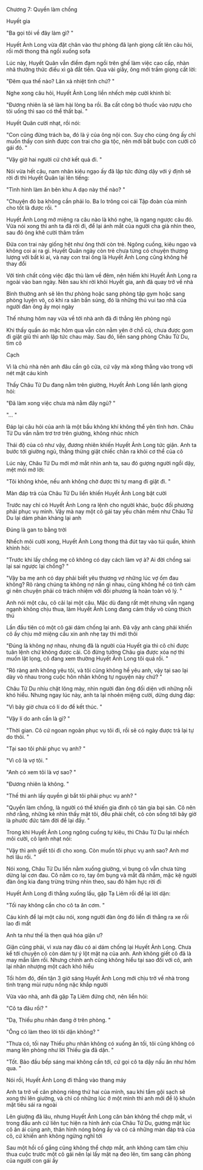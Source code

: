 




Chương 7: Quyền làm chồng

Huyết gia

"Ba gọi tôi về đây làm gì? "

Huyết Ảnh Long vừa đặt chân vào thư phòng đã lạnh giọng cất lên câu hỏi, rồi mới thong thả ngồi xuống sofa

Lúc này, Huyết Quân vẫn điềm đạm ngồi trên ghế làm việc cao cấp, nhàn nhã thưởng thức điếu xì gà đắt tiền. Qua vài giây, ông mới trầm giọng cất lời:

"Đêm qua thế nào? Lăn xả nhiệt tình chứ? "

Nghe xong câu hỏi, Huyết Ảnh Long liền nhếch mép cười khinh bỉ:

"Đương nhiên là sẽ làm hài lòng ba rồi. Ba cất công bỏ thuốc vào rượu cho tôi uống thì sao có thể thất bại. "

Huyết Quân cười nhạt, rồi nói:

"Con cũng đừng trách ba, đó là ý của ông nội con. Suy cho cùng ông ấy chỉ muốn thấy con sinh được con trai cho gia tộc, nên mới bắt buộc con cưới cô gái đó. "

"Vậy giờ hai người cứ chờ kết quả đi. "

Nói vừa hết câu, nam nhân kiêu ngạo ấy đã lập tức đứng dậy với ý định sẽ rời đi thì Huyết Quân lại lên tiếng:

"Tình hình làm ăn bên khu A dạo này thế nào? "

"Chuyện đó ba không cần phải lo. Ba lo trông coi cái Tập đoàn của mình cho tốt là được rồi. "

Huyết Ảnh Long mở miệng ra câu nào là khó nghe, là ngang ngược câu đó. Vừa nói xong thì anh ta đã rời đi, để lại ánh mắt của người cha già nhìn theo, sau đó ông khẽ cười thâm trầm


Đứa con trai này giống hệt như ông thời còn trẻ. Ngông cuồng, kiêu ngạo và không coi ai ra gì. Huyết Quân ngày còn trẻ chưa từng có chuyện thương lượng với bất kì ai, và nay con trai ông là Huyết Ảnh Long cũng không hề thay đổi

Với tính chất công việc đặc thù làm về đêm, nên hiếm khi Huyết Ảnh Long ra ngoài vào ban ngày. Nên sau khi rời khỏi Huyết gia, anh đã quay trở về nhà

Bình thường anh sẽ lên thư phòng hoặc sang phòng tập gym hoặc sang phòng luyện võ, có khi ra sân bắn súng, đó là những thú vui tao nhã của người đàn ông ấy mọi ngày

Thế nhưng hôm nay vừa về tới nhà anh đã đi thẳng lên phòng ngủ

Khi thấy quần áo mặc hôm qua vẫn còn nằm yên ở chỗ cũ, chưa được gom đi giặt giũ thì anh lập tức chau mày. Sau đó, liền sang phòng Châu Tử Du, tìm cô

Cạch

Vì là chủ nhà nên anh đâu cần gõ cửa, cứ vậy mà xông thẳng vào trong với nét mặt cáu kỉnh

Thấy Châu Tử Du đang nằm trên giường, Huyết Ảnh Long liền lạnh giọng hỏi:

"Đã làm xong việc chưa mà nằm đây ngủ? "

"... "

Đáp lại câu hỏi của anh là một bầu không khí không thể yên tĩnh hơn. Châu Tử Du vần nằm trơ trơ trên giường, không nhúc nhích

Thái độ của cô như vậy, đương nhiên khiến Huyết Ảnh Long tức giận. Anh ta bước tới giường ngủ, thẳng thừng giật chiếc chăn ra khỏi cơ thể của cô

Lúc này, Châu Tử Du mới mở mắt nhìn anh ta, sau đó gượng người ngồi dậy, mệt mỏi mở lời:

"Tôi không khỏe, nếu anh không chờ được thì tự mang đi giặt đi. "

Màn đáp trả của Châu Tử Du liền khiến Huyết Ảnh Long bật cười

Trước nay chỉ có Huyết Ảnh Long ra lệnh cho người khác, buộc đối phương phải phục vụ mình. Vậy mà nay một cô gái tay yếu chân mềm như Châu Tử Du lại dám phản kháng lại anh

Đúng là gan to bằng trời

Nhếch môi cười xong, Huyết Ảnh Long thong thả đút tay vào túi quần, khinh khỉnh hỏi:

"Trước khi lấy chồng mẹ cô không có dạy cách làm vợ à? Ai đời chồng sai lại sai ngược lại chồng? "

"Vậy ba mẹ anh có dạy phải biết yêu thương vợ những lúc vợ ốm đau không? Rõ ràng chúng ta không nợ nần gì nhau, cũng không hề có tình cảm gì nên chuyện phải có trách nhiệm với đối phương là hoàn toàn vô lý. "


Anh nói một câu, cô cãi lại một câu. Mặc dù đang rất mệt nhưng vẫn ngang ngạnh không chịu thua, làm Huyết Ảnh Long đang cảm thấy vô cùng thích thú

Lần đầu tiên có một cô gái dám chống lại anh. Đã vậy anh càng phải khiến cô ấy chịu mở miệng cầu xin anh nhẹ tay thì mới thôi

"Đúng là không nợ nhau, nhưng đã là người của Huyết gia thì cô chỉ được tuân lệnh chứ không được cãi. Cô đừng tưởng Châu gia được xóa nợ thì muốn lật lọng, cô đang xem thường Huyết Ảnh Long tôi quá rồi. "

"Rõ ràng anh không yêu tôi, và tôi cũng không hề yêu anh, vậy tại sao lại dày vò nhau trong cuộc hôn nhân không tự nguyện này chứ? "

Châu Tử Du nhíu chặt lông mày, nhìn người đàn ông đối diện với những nỗi khó hiểu. Nhưng ngay lúc này, anh ta lại nhoẻn miệng cười, dửng dưng đáp:

"Vì bây giờ chưa có lí do để kết thúc. "

"Vậy lí do anh cần là gì? "

"Thời gian. Cô cứ ngoan ngoãn phục vụ tôi đi, rồi sẽ có ngày được trả lại tự do thôi. "

"Tại sao tôi phải phục vụ anh? "

"Vì cô là vợ tôi. "

"Anh có xem tôi là vợ sao? "

"Đương nhiên là không. "

"Thế thì anh lấy quyền gì bắt tôi phải phục vụ anh? "

"Quyền làm chồng, là người có thể khiến gia đình cô tán gia bại sản. Cô nên nhớ rằng, những kẻ nhìn thấy mặt tôi, đều phải chết, cô còn sống tới bây giờ là phước đức tám đời để lại đấy. "

Trong khi Huyết Ảnh Long ngông cuồng tự kiêu, thì Châu Tử Du lại nhếch môi cười, cô lạnh nhạt nói:

"Vậy thì anh giết tôi đi cho xong. Còn muốn tôi phục vụ anh sao? Anh mơ hơi lâu rồi. "

Nói xong, Châu Tử Du liền nằm xuống giường, vì bụng cô vẫn chưa từng dừng lại cơn đau. Cô nằm co ro, tay ôm bụng và mắt đã nhắm, mặc kệ người đàn ông kia đang trừng trừng nhìn theo, sau đó hậm hực rời đi

Huyết Ảnh Long đi thẳng xuống lầu, gặp Tạ Liêm rồi để lại lời dặn:

"Tối nay không cần cho cô ta ăn cơm. "

Cáu kỉnh để lại một câu nói, xong người đàn ông đó liền đi thẳng ra xe rồi lao đi mất


Anh ta như thế là thẹn quá hóa giận ư?

Giận cũng phải, vì xưa nay đâu có ai dám chống lại Huyết Ảnh Long. Chưa kể tới chuyện cô còn dám tự ý lột mặt nạ của anh. Anh không giết cô đã là may mắn lắm rồi. Nhưng chính anh cũng không hiểu tại sao đối với cô, anh lại nhân nhượng một cách khó hiểu


Tối hôm đó, đến tận 3 giờ sáng Huyết Ảnh Long mới chịu trở về nhà trong tình trạng mùi rượu nồng nặc khắp người

Vừa vào nhà, anh đã gặp Tạ Liêm đứng chờ, nên liền hỏi:

"Cô ta đâu rồi? "

"Dạ, Thiếu phu nhân đang ở trên phòng. "

"Ông có làm theo lời tôi dặn không? "

"Thưa có, tối nay Thiếu phu nhân không có xuống ăn tối, tôi cũng không có mang lên phòng như lời Thiếu gia đã dặn. "

"Tốt. Bảo đầu bếp sáng mai không cần tới, cứ gọi cô ta dậy nấu ăn như hôm qua. "

Nói rồi, Huyết Ảnh Long đi thẳng vào thang máy

Anh ta trở về căn phòng riêng thứ hai của mình, sau khi tắm gội sạch sẽ xong thì lên giường, và chỉ có những lúc ở một mình thì anh mới để lộ khuôn mặt tiêu sái ra ngoài

Lên giường đã lâu, nhưng Huyết Ảnh Long căn bản không thể chợp mắt, vì trong đầu anh cứ liên tục hiện ra hình ảnh của Châu Tử Du, gương mặt lúc cô ân ái cùng anh, thân hình nóng bỏng ấy và có cả những màn đáp trả của cô, cứ khiến anh không ngừng nghĩ tới

Sau một hồi cố gắng cũng không thể chợp mắt, anh không cam tâm chịu thua cuộc trước một cô gái nên lại lấy mặt nạ đeo lên, tìm sang căn phòng của người con gái ấy




